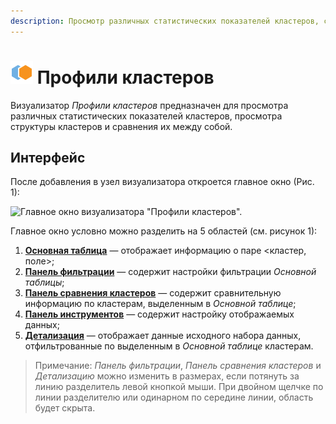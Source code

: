 ```yaml
---
description: Просмотр различных статистических показателей кластеров, структуры кластеров и сравнение их между собой в Loginom. Справка по визуализатору "Профили кластеров". Знакомство с интерфейсом.
---
```

# ![](./../../images/icons/components/cluster-profiles_default.svg) Профили кластеров

Визуализатор *Профили кластеров* предназначен для просмотра различных статистических показателей кластеров, просмотра структуры кластеров и сравнения их между собой.

## Интерфейс

После добавления в узел визуализатора откроется главное окно (Рис. 1):

![Главное окно визуализатора "Профили кластеров".](./images/cluster-profilies-areas.png)

Главное окно условно можно разделить на 5 областей (см. рисунок 1):

1. **[Основная таблица](./main-table.md)** — отображает информацию о паре <кластер, поле>;
2. **[Панель фильтрации](./filtration-panel.md)** — содержит настройки фильтрации *Основной таблицы*;
3. **[Панель сравнения кластеров](./comparison-panel.md)** — содержит сравнительную информацию по кластерам, выделенным в *Основной таблице*;
4. **[Панель инструментов](./toolbar.md)** — содержит настройку отображаемых данных;
5. **[Детализация](./details.md)** — отображает данные исходного набора данных, отфильтрованные по выделенным в *Основной таблице* кластерам.

>Примечание: *Панель фильтрации*, *Панель сравнения кластеров* и *Детализацию* можно изменить в размерах, если потянуть за линию разделитель левой кнопкой мыши. При двойном щелчке по линии разделителю или одинарном по середине линии, область будет скрыта.
